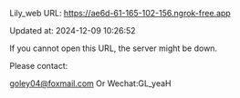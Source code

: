 Lily_web URL: https://ae6d-61-165-102-156.ngrok-free.app

Updated at: 2024-12-09 10:26:52

If you cannot open this URL, the server might be down.

Please contact: 

goley04@foxmail.com Or Wechat:GL_yeaH